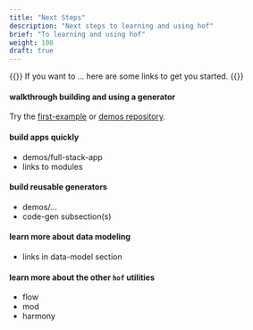 ```yaml
---
title: "Next Steps"
description: "Next steps to learning and using hof"
brief: "To learning and using hof"
weight: 100
draft: true
---
```


{{<lead>}}
If you want to ...
here are some links to get you started.
{{</lead>}}


#### walkthrough building and using a generator

Try the	[first-example](/first-example) or
[demos repository](https://github.com/hofstadter-io/demos).

#### build apps quickly

- demos/full-stack-app
- links to modules

#### build reusable generators

- demos/...
- code-gen subsection(s)

#### learn more about data modeling

- links in data-model section

#### learn more about the other `hof` utilities

- flow
- mod
- harmony

